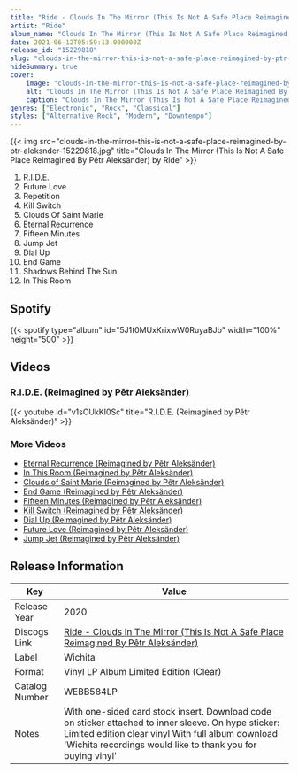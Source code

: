 ```yaml
---
title: "Ride - Clouds In The Mirror (This Is Not A Safe Place Reimagined By Pêtr Aleksänder)"
artist: "Ride"
album_name: "Clouds In The Mirror (This Is Not A Safe Place Reimagined By Pêtr Aleksänder)"
date: 2021-06-12T05:59:13.000000Z
release_id: "15229818"
slug: "clouds-in-the-mirror-this-is-not-a-safe-place-reimagined-by-ptr-aleksnder-15229818"
hideSummary: true
cover:
    image: "clouds-in-the-mirror-this-is-not-a-safe-place-reimagined-by-ptr-aleksnder-15229818.jpg"
    alt: "Clouds In The Mirror (This Is Not A Safe Place Reimagined By Pêtr Aleksänder) by Ride"
    caption: "Clouds In The Mirror (This Is Not A Safe Place Reimagined By Pêtr Aleksänder) by Ride"
genres: ["Electronic", "Rock", "Classical"]
styles: ["Alternative Rock", "Modern", "Downtempo"]
---
```


{{< img src="clouds-in-the-mirror-this-is-not-a-safe-place-reimagined-by-ptr-aleksnder-15229818.jpg" title="Clouds In The Mirror (This Is Not A Safe Place Reimagined By Pêtr Aleksänder) by Ride" >}}

<!-- section break -->

1. R.I.D.E.
2. Future Love
3. Repetition
4. Kill Switch
5. Clouds Of Saint Marie
6. Eternal Recurrence
7. Fifteen Minutes
8. Jump Jet
9. Dial Up
10. End Game
11. Shadows Behind The Sun
12. In This Room

<!-- section break -->


## Spotify
{{< spotify type="album" id="5J1t0MUxKrixwW0RuyaBJb" width="100%" height="500" >}}



## Videos
### R.I.D.E. (Reimagined by Pêtr Aleksänder)
{{< youtube id="v1sOUkKI0Sc" title="R.I.D.E. (Reimagined by Pêtr Aleksänder)" >}}<br>

### More Videos

- [Eternal Recurrence (Reimagined by Pêtr Aleksänder)](https://www.youtube.com/watch?v=mkcJ6w7vdwY)
- [In This Room (Reimagined by Pêtr Aleksänder)](https://www.youtube.com/watch?v=-80ImhpQquE)
- [Clouds of Saint Marie (Reimagined by Pêtr Aleksänder)](https://www.youtube.com/watch?v=w6Gfno5kMGw)
- [End Game (Reimagined by Pêtr Aleksänder)](https://www.youtube.com/watch?v=xz7-uQT41pM)
- [Fifteen Minutes (Reimagined by Pêtr Aleksänder)](https://www.youtube.com/watch?v=UOIB3aRCWr4)
- [Kill Switch (Reimagined by Pêtr Aleksänder)](https://www.youtube.com/watch?v=5CGp-10OYG0)
- [Dial Up (Reimagined by Pêtr Aleksänder)](https://www.youtube.com/watch?v=YNecUVqMEIA)
- [Future Love (Reimagined by Pêtr Aleksänder)](https://www.youtube.com/watch?v=MVIcN2-x3LM)
- [Jump Jet (Reimagined by Pêtr Aleksänder)](https://www.youtube.com/watch?v=t8HP_4MFkwU)


## Release Information
|  Key           | Value                                                |
| ---------------| ---------------------------------------------------- |
| Release Year   | 2020                                   |
| Discogs Link   | [Ride - Clouds In The Mirror (This Is Not A Safe Place Reimagined By Pêtr Aleksänder)](https://www.discogs.com/release/15229818-Ride-Reimagined-By-P%C3%AAtr-Aleks%C3%A4nder-Clouds-In-The-Mirror-This-Is-Not-A-Safe-Place-Reimagined-By-P%C3%AA) |
| Label          | Wichita |
| Format         | Vinyl LP Album Limited Edition (Clear) |
| Catalog Number | WEBB584LP |
| Notes | With one-sided card stock insert. Download code on sticker attached to inner sleeve.  On hype sticker:  Limited edition clear vinyl With full album download 'Wichita recordings would like to thank you for buying vinyl' |